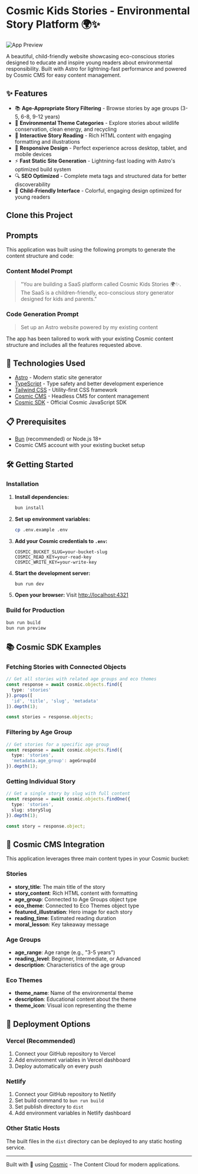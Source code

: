 # Cosmic Kids Stories - Environmental Story Platform 🌍✨

![App Preview](https://imgix.cosmicjs.com/bade9f30-8646-11f0-b89d-a3ec0a58ec20-photo-1559827260-dc66d52bef19-1756629876187.jpg?w=1200&h=300&fit=crop&auto=format,compress)

A beautiful, child-friendly website showcasing eco-conscious stories designed to educate and inspire young readers about environmental responsibility. Built with Astro for lightning-fast performance and powered by Cosmic CMS for easy content management.

## ✨ Features

- 📚 **Age-Appropriate Story Filtering** - Browse stories by age groups (3-5, 6-8, 9-12 years)
- 🌱 **Environmental Theme Categories** - Explore stories about wildlife conservation, clean energy, and recycling
- 📖 **Interactive Story Reading** - Rich HTML content with engaging formatting and illustrations
- 📱 **Responsive Design** - Perfect experience across desktop, tablet, and mobile devices
- ⚡ **Fast Static Site Generation** - Lightning-fast loading with Astro's optimized build system
- 🔍 **SEO Optimized** - Complete meta tags and structured data for better discoverability
- 🎨 **Child-Friendly Interface** - Colorful, engaging design optimized for young readers

## Clone this Project

<!-- CLONE_PROJECT_BUTTON -->

## Prompts

This application was built using the following prompts to generate the content structure and code:

### Content Model Prompt

> "You are building a SaaS platform called Cosmic Kids Stories 🌍✨.
The SaaS is a children-friendly, eco-conscious story generator designed for kids and parents."

### Code Generation Prompt

> Set up an Astro website powered by my existing content

The app has been tailored to work with your existing Cosmic content structure and includes all the features requested above.

## 🚀 Technologies Used

- [Astro](https://astro.build) - Modern static site generator
- [TypeScript](https://www.typescriptlang.org) - Type safety and better development experience
- [Tailwind CSS](https://tailwindcss.com) - Utility-first CSS framework
- [Cosmic CMS](https://www.cosmicjs.com) - Headless CMS for content management
- [Cosmic SDK](https://www.cosmicjs.com/docs/sdk) - Official Cosmic JavaScript SDK

## 📋 Prerequisites

- [Bun](https://bun.sh) (recommended) or Node.js 18+
- Cosmic CMS account with your existing bucket setup

## 🛠️ Getting Started

### Installation

1. **Install dependencies:**
   ```bash
   bun install
   ```

2. **Set up environment variables:**
   ```bash
   cp .env.example .env
   ```

3. **Add your Cosmic credentials to `.env`:**
   ```env
   COSMIC_BUCKET_SLUG=your-bucket-slug
   COSMIC_READ_KEY=your-read-key
   COSMIC_WRITE_KEY=your-write-key
   ```

4. **Start the development server:**
   ```bash
   bun run dev
   ```

5. **Open your browser:**
   Visit [http://localhost:4321](http://localhost:4321)

### Build for Production

```bash
bun run build
bun run preview
```

## 📚 Cosmic SDK Examples

### Fetching Stories with Connected Objects

```typescript
// Get all stories with related age groups and eco themes
const response = await cosmic.objects.find({
  type: 'stories'
}).props([
  'id', 'title', 'slug', 'metadata'
]).depth(1);

const stories = response.objects;
```

### Filtering by Age Group

```typescript
// Get stories for a specific age group
const response = await cosmic.objects.find({
  type: 'stories',
  'metadata.age_group': ageGroupId
}).depth(1);
```

### Getting Individual Story

```typescript
// Get a single story by slug with full content
const response = await cosmic.objects.findOne({
  type: 'stories',
  slug: storySlug
}).depth(1);

const story = response.object;
```

## 🌟 Cosmic CMS Integration

This application leverages three main content types in your Cosmic bucket:

### Stories
- **story_title**: The main title of the story
- **story_content**: Rich HTML content with formatting
- **age_group**: Connected to Age Groups object type
- **eco_theme**: Connected to Eco Themes object type
- **featured_illustration**: Hero image for each story
- **reading_time**: Estimated reading duration
- **moral_lesson**: Key takeaway message

### Age Groups
- **age_range**: Age range (e.g., "3-5 years")
- **reading_level**: Beginner, Intermediate, or Advanced
- **description**: Characteristics of the age group

### Eco Themes
- **theme_name**: Name of the environmental theme
- **description**: Educational content about the theme
- **theme_icon**: Visual icon representing the theme

## 🚀 Deployment Options

### Vercel (Recommended)
1. Connect your GitHub repository to Vercel
2. Add environment variables in Vercel dashboard
3. Deploy automatically on every push

### Netlify
1. Connect your GitHub repository to Netlify
2. Set build command to `bun run build`
3. Set publish directory to `dist`
4. Add environment variables in Netlify dashboard

### Other Static Hosts
The built files in the `dist` directory can be deployed to any static hosting service.

---

Built with 💚 using [Cosmic](https://www.cosmicjs.com) - The Content Cloud for modern applications.
